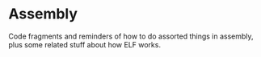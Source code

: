 # Assembly

Code fragments and reminders of how to do assorted things in assembly, plus some related stuff about how ELF works.
